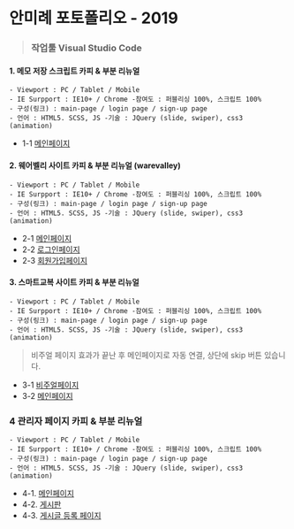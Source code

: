 # 안미례 포토폴리오 - 2019

 > ### 작업툴 Visual Studio Code

#### 1. 메모 저장 스크립트 카피 & 부분 리뉴얼 
    - Viewport : PC / Tablet / Mobile 
    - IE Surpport : IE10+ / Chrome -참여도 : 퍼블리싱 100%, 스크립트 100% 
    - 구성(링크) : main-page / login page / sign-up page 
    - 언어 : HTML5. SCSS, JS -기술 : JQuery (slide, swiper), css3 (animation)
    
 - 1-1 [메인페이지](https://annette-an.github.io/portfolio-2019/portfolio1-memo_script)
        
#### 2. 웨어벨리 사이트 카피 & 부분 리뉴얼 (warevalley) 
    - Viewport : PC / Tablet / Mobile 
    - IE Surpport : IE10+ / Chrome -참여도 : 퍼블리싱 100%, 스크립트 100% 
    - 구성(링크) : main-page / login page / sign-up page 
    - 언어 : HTML5. SCSS, JS -기술 : JQuery (slide, swiper), css3 (animation)
    
 - 2-1 [메인페이지](https://annette-an.github.io/portfolio-2019/portfolio2-warevalley/)
 - 2-2 [로그인페이지](https://annette-an.github.io/portfolio-2019/portfolio2-warevalley/page/sign-in.html)
 - 2-3 [회원가입페이지](https://annette-an.github.io/portfolio-2019/portfolio2-warevalley/page/sign-up.html)

#### 3. 스마트교복 사이트 카피 & 부분 리뉴얼
    - Viewport : PC / Tablet / Mobile 
    - IE Surpport : IE10+ / Chrome -참여도 : 퍼블리싱 100%, 스크립트 100% 
    - 구성(링크) : main-page / login page / sign-up page 
    - 언어 : HTML5. SCSS, JS -기술 : JQuery (slide, swiper), css3 (animation)
 
 > 비주얼 페이지 효과가 끝난 후 메인페이지로 자동 연결, 상단에 skip 버튼 있습니다.
 
 - 3-1 [비주얼페이지](https://annette-an.github.io/portfolio-2019/portfolio3-smart_uniform/)
 - 3-2 [메인페이지](https://annette-an.github.io/portfolio-2019/portfolio3-smart_uniform/)

### 4 관리자 페이지 카피 & 부분 리뉴얼
    - Viewport : PC / Tablet / Mobile 
    - IE Surpport : IE10+ / Chrome -참여도 : 퍼블리싱 100%, 스크립트 100% 
    - 구성(링크) : main-page / login page / sign-up page 
    - 언어 : HTML5. SCSS, JS -기술 : JQuery (slide, swiper), css3 (animation)
    
 - 4-1. [메인페이지](https://annette-an.github.io/portfolio-2019/portfolio4-admin_design/)
 - 4-2. [게시판](https://annette-an.github.io/portfolio-2019/portfolio4-admin_design/page/subpage-list.html)
 - 4-3. [게시글 등록 페이지](https://annette-an.github.io/portfolio-2019/portfolio4-admin_design/page/subpage-write.html)

